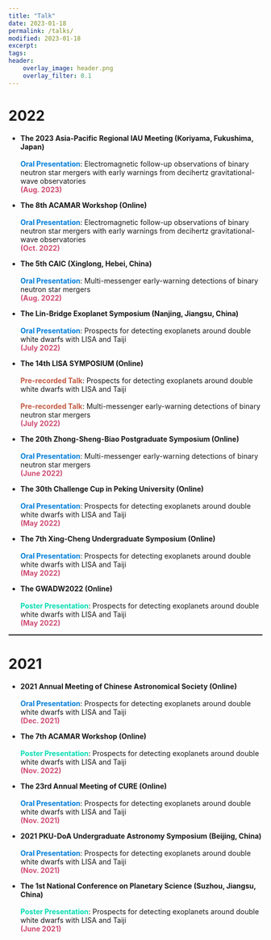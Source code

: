 ```yaml
---
title: "Talk"
date: 2023-01-18
permalink: /talks/
modified: 2023-01-18
excerpt:
tags:
header:
    overlay_image: header.png
    overlay_filter: 0.1 
---
```


# 2022

* **The 2023 Asia-Pacific Regional IAU Meeting (Koriyama, Fukushima, Japan)**
  <br>
  <br>
  <a style="color: #007DD9;"><b>Oral Presentation</b></a>: Electromagnetic follow-up observations of binary neutron star mergers with early warnings from decihertz gravitational-wave observatories
  <br><font color="#CF4C73"><b>(Aug. 2023)</b></font>

* **The 8th ACAMAR Workshop (Online)**
  <br>
  <br>
  <a style="color: #007DD9;"><b>Oral Presentation</b></a>: Electromagnetic follow-up observations of binary neutron star mergers with early warnings from decihertz gravitational-wave observatories
  <br><font color="#CF4C73"><b>(Oct. 2022)</b></font>

* **The 5th CAIC (Xinglong, Hebei, China)** 
  <br>
  <br>
  <a style="color: #007DD9;"><b>Oral Presentation</b></a>: Multi-messenger early-warning detections of binary neutron star mergers
  <br><font color="#CF4C73"><b>(Aug. 2022)</b></font>

* **The Lin-Bridge Exoplanet Symposium (Nanjing, Jiangsu, China)** 
  <br>
  <br>
  <a style="color: #007DD9;"><b>Oral Presentation</b></a>: Prospects for detecting exoplanets around double white dwarfs with LISA and Taiji
  <br><font color="#CF4C73"><b>(July 2022)</b></font>

* **The 14th LISA SYMPOSIUM (Online)** 
  <br>
  <br>
  <a style="color: #C25A42;"><b>Pre-recorded Talk</b></a>: Prospects for detecting exoplanets around double white dwarfs with LISA and Taiji
  <br>
  <br>
  <a style="color: #C25A42;"><b>Pre-recorded Talk</b></a>: Multi-messenger early-warning detections of binary neutron star mergers
  <br><font color="#CF4C73"><b>(July 2022)</b></font>

* **The 20th Zhong-Sheng-Biao Postgraduate Symposium (Online)** 
  <br>
  <br>
  <a style="color: #007DD9;"><b>Oral Presentation</b></a>: Multi-messenger early-warning detections of binary neutron star mergers
  <br><font color="#CF4C73"><b>(June 2022)</b></font>

* **The 30th Challenge Cup in Peking University (Online)** 
  <br>
  <br>
  <a style="color: #007DD9;"><b>Oral Presentation</b></a>: Prospects for detecting exoplanets around double white dwarfs with LISA and Taiji
  <br><font color="#CF4C73"><b>(May 2022)</b></font>

* **The 7th Xing-Cheng Undergraduate Symposium (Online)** 
  <br>
  <br>
  <a style="color: #007DD9;"><b>Oral Presentation</b></a>: Prospects for detecting exoplanets around double white dwarfs with LISA and Taiji
  <br><font color="#CF4C73"><b>(May 2022)</b></font>

* **The GWADW2022 (Online)** 
  <br>
  <br>
  <a style="color: #00DCB1;"><b>Poster Presentation</b></a>: Prospects for detecting exoplanets around double white dwarfs with LISA and Taiji
  <br><font color="#CF4C73"><b>(May 2022)</b></font>

<hr style="border:1px solid gray">

# 2021

* **2021 Annual Meeting of Chinese Astronomical Society (Online)** 
  <br>
  <br>
  <a style="color: #007DD9;"><b>Oral Presentation</b></a>: Prospects for detecting exoplanets around double white dwarfs with LISA and Taiji
  <br><font color="#CF4C73"><b>(Dec. 2021)</b></font>

* **The 7th ACAMAR Workshop (Online)** 
  <br>
  <br>
  <a style="color: #00DCB1;"><b>Poster Presentation</b></a>: Prospects for detecting exoplanets around double white dwarfs with LISA and Taiji
  <br><font color="#CF4C73"><b>(Nov. 2022)</b></font>

* **The 23rd Annual Meeting of CURE (Online)** 
  <br>
  <br>
  <a style="color: #007DD9;"><b>Oral Presentation</b></a>: Prospects for detecting exoplanets around double white dwarfs with LISA and Taiji
  <br><font color="#CF4C73"><b>(Nov. 2021)</b></font>

* **2021 PKU-DoA Undergraduate Astronomy Symposium (Beijing, China)** 
  <br>
  <br>
  <a style="color: #007DD9;"><b>Oral Presentation</b></a>: Prospects for detecting exoplanets around double white dwarfs with LISA and Taiji
  <br><font color="#CF4C73"><b>(Nov. 2021)</b></font>

* **The 1st National Conference on Planetary Science (Suzhou, Jiangsu, China)** 
  <br>
  <br>
  <a style="color: #00DCB1;"><b>Poster Presentation</b></a>: Prospects for detecting exoplanets around double white dwarfs with LISA and Taiji
  <br><font color="#CF4C73"><b>(June 2021)</b></font>








